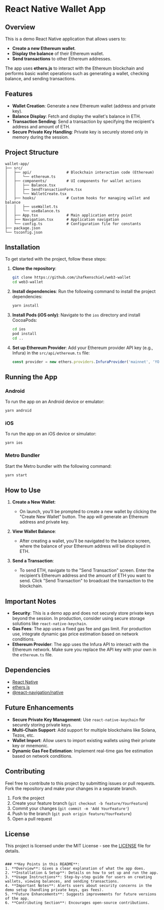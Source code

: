 # React Native Wallet App

## Overview

This is a demo React Native application that allows users to:
- **Create a new Ethereum wallet**.
- **Display the balance** of their Ethereum wallet.
- **Send transactions** to other Ethereum addresses.

The app uses **ethers.js** to interact with the Ethereum blockchain and performs basic wallet operations such as generating a wallet, checking balance, and sending transactions.

## Features

- **Wallet Creation**: Generate a new Ethereum wallet (address and private key).
- **Balance Display**: Fetch and display the wallet's balance in ETH.
- **Transaction Sending**: Send a transaction by specifying the recipient's address and amount of ETH.
- **Secure Private Key Handling**: Private key is securely stored only in memory during the session.

## Project Structure

```
wallet-app/
├── src/
│   ├── api/                # Blockchain interaction code (Ethereum)
│   │   └── ethereum.ts
│   ├── components/         # UI components for wallet actions
│   │   ├── Balance.tsx
│   │   ├── SendTransactionForm.tsx
│   │   └── WalletCreate.tsx
│   ├── hooks/              # Custom hooks for managing wallet and balance
│   │   ├── useWallet.ts
│   │   └── useBalance.ts
│   ├── App.tsx             # Main application entry point
│   ├── Navigation.tsx      # Application navigation
│   └── config.ts           # Configuration file for constants
├── package.json
└── tsconfig.json
```

## Installation

To get started with the project, follow these steps:

1. **Clone the repository**:
   ```bash
   git clone https://github.com/ihafkenschiel/web3-wallet
   cd web3-wallet
   ```

2. **Install dependencies**:
   Run the following command to install the project dependencies:
   ```bash
   yarn install
   ```

3. **Install Pods (iOS only)**:
   Navigate to the `ios` directory and install CocoaPods:
   ```bash
   cd ios
   pod install
   cd ..
   ```

4. **Set up Ethereum Provider**:
   Add your Ethereum provider API key (e.g., Infura) in the `src/api/ethereum.ts` file:
   ```typescript
   const provider = new ethers.providers.InfuraProvider('mainnet', 'YOUR_INFURA_API_KEY');
   ```

## Running the App

### Android
To run the app on an Android device or emulator:
```bash
yarn android
```

### iOS
To run the app on an iOS device or simulator:
```bash
yarn ios
```

### Metro Bundler
Start the Metro bundler with the following command:
```bash
yarn start
```

## How to Use

1. **Create a New Wallet**:
   - On launch, you’ll be prompted to create a new wallet by clicking the "Create New Wallet" button. The app will generate an Ethereum address and private key.
   
2. **View Wallet Balance**:
   - After creating a wallet, you’ll be navigated to the balance screen, where the balance of your Ethereum address will be displayed in ETH.

3. **Send a Transaction**:
   - To send ETH, navigate to the "Send Transaction" screen. Enter the recipient’s Ethereum address and the amount of ETH you want to send. Click "Send Transaction" to broadcast the transaction to the blockchain.

## Important Notes

- **Security**: This is a demo app and does not securely store private keys beyond the session. In production, consider using secure storage solutions like `react-native-keychain`.
- **Gas Fees**: The app uses a fixed gas fee and gas limit. For production use, integrate dynamic gas price estimation based on network conditions.
- **Ethereum Provider**: The app uses the Infura API to interact with the Ethereum network. Make sure you replace the API key with your own in the `ethereum.ts` file.

## Dependencies

- [React Native](https://reactnative.dev/)
- [ethers.js](https://docs.ethers.io/v5/)
- [@react-navigation/native](https://reactnavigation.org/)

## Future Enhancements

- **Secure Private Key Management**: Use `react-native-keychain` for securely storing private keys.
- **Multi-Chain Support**: Add support for multiple blockchains like Solana, Tezos, etc.
- **Wallet Import**: Allow users to import existing wallets using their private key or mnemonic.
- **Dynamic Gas Fee Estimation**: Implement real-time gas fee estimation based on network conditions.

## Contributing

Feel free to contribute to this project by submitting issues or pull requests. Fork the repository and make your changes in a separate branch.

1. Fork the project
2. Create your feature branch (`git checkout -b feature/YourFeature`)
3. Commit your changes (`git commit -m 'Add YourFeature'`)
4. Push to the branch (`git push origin feature/YourFeature`)
5. Open a pull request

## License

This project is licensed under the MIT License - see the [LICENSE](license.md) file for details.

```

### **Key Points in this README**:
1. **Overview**: Gives a clear explanation of what the app does.
2. **Installation & Setup**: Details on how to set up and run the app.
3. **Usage Instructions**: Step-by-step guide for users on creating wallets, viewing balances, and sending transactions.
4. **Important Notes**: Alerts users about security concerns in the demo setup (handling private keys, gas fees).
5. **Future Enhancements**: Suggests improvements for future versions of the app.
6. **Contributing Section**: Encourages open-source contributions.